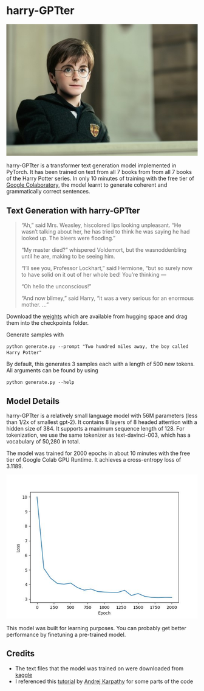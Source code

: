 # harry-GPTter

![AI-generated Harry Potter Thumbnail](assets/thumbnail.jpg)

harry-GPTter is a transformer text generation model implemented in PyTorch. It has been trained on text from all 7 books from from all 7 books of the Harry Potter series. In only 10 minutes of training with the free tier of [Google Colaboratory](https://colab.research.google.com/), the model learnt to generate coherent and grammatically correct sentences.

## Text Generation with harry-GPTter

> “Ah,” said Mrs. Weasley, hiscolored lips looking unpleasant. “He wasn’t talking about her, he has tried to think he was saying he had looked up. The bleers were flooding.”
>
> “My master died?” whispered Voldemort, but the wasnoddenbling until he are, making to be seeing him.
>
> “I’ll see you, Professor Lockhart,” said Hermione, “but so surely now to have solid on it out of her whole bed! You’re thinking —
>
> “Oh hello the unconscious!”
>
> “And now blimey,” said Harry, “it was a very serious for an enormous mother. ...”

Download the [weights](https://huggingface.co/ShawnLJW/harry-GPTter/resolve/main/checkpoint.pt) which are available from hugging space and drag them into the checkpoints folder.

Generate samples with

``` {bash}
python generate.py --prompt "Two hundred miles away, the boy called Harry Potter"
```

By default, this generates 3 samples each with a length of 500 new tokens. All arguments can be found by using

``` {bash}
python generate.py --help
```

## Model Details

harry-GPTter is a relatively small language model with 56M parameters (less than 1/2x of smallest gpt-2). It contains 8 layers of 8 headed attention with a hidden size of 384. It supports a maximum sequence length of 128. For tokenization, we use the same tokenizer as text-davinci-003, which has a vocabulary of 50,280 in total.

The model was trained for 2000 epochs in about 10 minutes with the free tier of Google Colab GPU Runtime. It achieves a cross-entropy loss of 3.1189.

![validation loss curve](assets/loss.jpg)

This model was built for learning purposes. You can probably get better performance by finetuning a pre-trained model.

## Credits

- The text files that the model was trained on were downloaded from [kaggle](https://www.kaggle.com/datasets/balabaskar/harry-potter-books-corpora-part-1-7)
- I referenced this [tutorial](https://www.youtube.com/watch?v=kCc8FmEb1nYhttps://www.youtube.com/watch?v=kCc8FmEb1nY) by [Andrej Karpathy](https://github.com/karpathy) for some parts of the code
